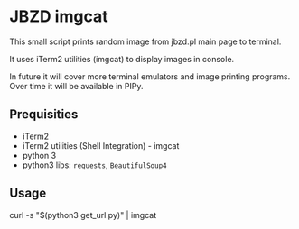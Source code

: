 # JBZD imgcat
This small script prints random image from jbzd.pl main page to terminal.

It uses iTerm2 utilities (imgcat) to display images in console.

In future it will cover more terminal emulators and image printing programs.
Over time it will be available in PIPy.

## Prequisities

- iTerm2
- iTerm2 utilities (Shell Integration) - imgcat
- python 3
- python3 libs: `requests`, `BeautifulSoup4`

## Usage
curl -s "$(python3 get_url.py)" | imgcat
